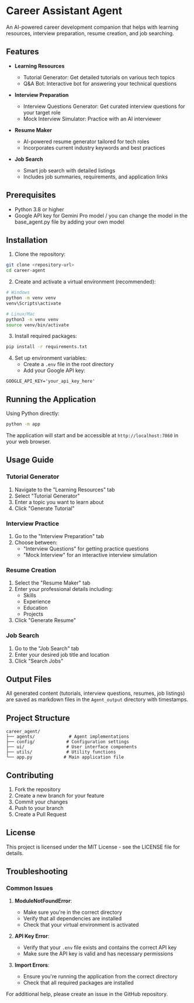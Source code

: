 # Career Assistant Agent

An AI-powered career development companion that helps with learning resources, interview preparation, resume creation, and job searching.

## Features

- **Learning Resources**
  - Tutorial Generator: Get detailed tutorials on various tech topics
  - Q&A Bot: Interactive bot for answering your technical questions

- **Interview Preparation**
  - Interview Questions Generator: Get curated interview questions for your target role
  - Mock Interview Simulator: Practice with an AI interviewer

- **Resume Maker**
  - AI-powered resume generator tailored for tech roles
  - Incorporates current industry keywords and best practices

- **Job Search**
  - Smart job search with detailed listings
  - Includes job summaries, requirements, and application links

## Prerequisites

- Python 3.8 or higher
- Google API key for Gemini Pro model / you can change the model in the base_agent.py file by adding your own model

## Installation

1. Clone the repository:
```bash
git clone <repository-url>
cd career-agent
```

2. Create and activate a virtual environment (recommended):
```bash
# Windows
python -m venv venv
venv\Scripts\activate

# Linux/Mac
python3 -m venv venv
source venv/bin/activate
```

3. Install required packages:
```bash
pip install -r requirements.txt
```

4. Set up environment variables:
   - Create a `.env` file in the root directory
   - Add your Google API key:
```env
GOOGLE_API_KEY='your_api_key_here'
```

## Running the Application

Using Python directly:
```bash
python -m app
```

The application will start and be accessible at `http://localhost:7860` in your web browser.

## Usage Guide

### Tutorial Generator
1. Navigate to the "Learning Resources" tab
2. Select "Tutorial Generator"
3. Enter a topic you want to learn about
4. Click "Generate Tutorial"

### Interview Practice
1. Go to the "Interview Preparation" tab
2. Choose between:
   - "Interview Questions" for getting practice questions
   - "Mock Interview" for an interactive interview simulation

### Resume Creation
1. Select the "Resume Maker" tab
2. Enter your professional details including:
   - Skills
   - Experience
   - Education
   - Projects
3. Click "Generate Resume"

### Job Search
1. Go to the "Job Search" tab
2. Enter your desired job title and location
3. Click "Search Jobs"

## Output Files

All generated content (tutorials, interview questions, resumes, job listings) are saved as markdown files in the `Agent_output` directory with timestamps.

## Project Structure

```
career_agent/
├── agents/             # Agent implementations
├── config/            # Configuration settings
├── ui/                # User interface components
├── utils/             # Utility functions
└── app.py            # Main application file
```

## Contributing

1. Fork the repository
2. Create a new branch for your feature
3. Commit your changes
4. Push to your branch
5. Create a Pull Request

## License

This project is licensed under the MIT License - see the LICENSE file for details.

## Troubleshooting

### Common Issues

1. **ModuleNotFoundError**:
   - Make sure you're in the correct directory
   - Verify that all dependencies are installed
   - Check that your virtual environment is activated

2. **API Key Error**:
   - Verify that your `.env` file exists and contains the correct API key
   - Make sure the API key is valid and has necessary permissions

3. **Import Errors**:
   - Ensure you're running the application from the correct directory
   - Check that all required packages are installed

For additional help, please create an issue in the GitHub repository. 